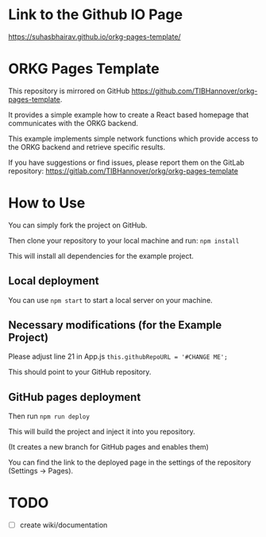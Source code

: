 # Link to the Github IO Page
https://suhasbhairav.github.io/orkg-pages-template/

# ORKG Pages Template
This repository is mirrored on GitHub https://github.com/TIBHannover/orkg-pages-template. 


It provides a simple example how to create a React based homepage that communicates with the ORKG backend. 

This example implements simple network functions which provide access to the ORKG backend and retrieve specific results.

If you have suggestions or find issues, please report them on the GitLab repository: https://gitlab.com/TIBHannover/orkg/orkg-pages-template


# How to Use
You can simply fork the project on GitHub.

Then clone your repository to your local machine and run: `npm install`

This will install all dependencies for the example project. 

## Local deployment
You can use `npm start` to start a local server on your machine.

## Necessary modifications (for the Example Project)
Please adjust line 21 in App.js
`this.githubRepoURL = '#CHANGE ME';`

This should point to your GitHub repository.


## GitHub pages deployment

Then run `npm run deploy`

This will build the project and inject it into you repository. 

(It creates a new branch for GitHub pages and enables them)

You can find the link to the deployed page in the settings of the repository (Settings -> Pages). 





# TODO 
- [ ] create wiki/documentation 
